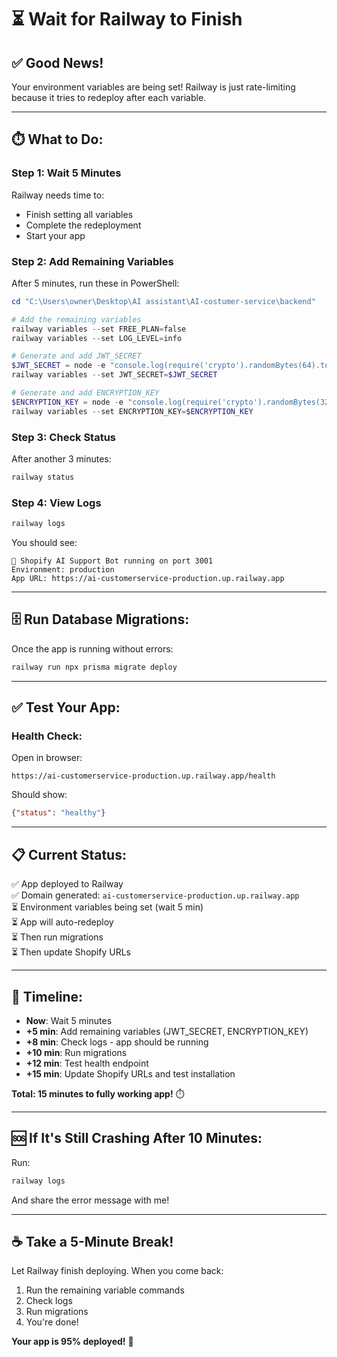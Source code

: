 # ⏳ Wait for Railway to Finish

## ✅ **Good News!**

Your environment variables are being set! Railway is just rate-limiting because it tries to redeploy after each variable.

---

## ⏱️ **What to Do:**

### **Step 1: Wait 5 Minutes**
Railway needs time to:
- Finish setting all variables
- Complete the redeployment
- Start your app

### **Step 2: Add Remaining Variables**

After 5 minutes, run these in PowerShell:

```powershell
cd "C:\Users\owner\Desktop\AI assistant\AI-costumer-service\backend"

# Add the remaining variables
railway variables --set FREE_PLAN=false
railway variables --set LOG_LEVEL=info

# Generate and add JWT_SECRET
$JWT_SECRET = node -e "console.log(require('crypto').randomBytes(64).toString('hex'))"
railway variables --set JWT_SECRET=$JWT_SECRET

# Generate and add ENCRYPTION_KEY
$ENCRYPTION_KEY = node -e "console.log(require('crypto').randomBytes(32).toString('hex'))"
railway variables --set ENCRYPTION_KEY=$ENCRYPTION_KEY
```

### **Step 3: Check Status**

After another 3 minutes:
```powershell
railway status
```

### **Step 4: View Logs**
```powershell
railway logs
```

You should see:
```
🚀 Shopify AI Support Bot running on port 3001
Environment: production
App URL: https://ai-customerservice-production.up.railway.app
```

---

## 🗄️ **Run Database Migrations:**

Once the app is running without errors:

```powershell
railway run npx prisma migrate deploy
```

---

## ✅ **Test Your App:**

### **Health Check:**
Open in browser:
```
https://ai-customerservice-production.up.railway.app/health
```

Should show:
```json
{"status": "healthy"}
```

---

## 📋 **Current Status:**

✅ App deployed to Railway  
✅ Domain generated: `ai-customerservice-production.up.railway.app`  
⏳ Environment variables being set (wait 5 min)  
⏳ App will auto-redeploy  
⏳ Then run migrations  
⏳ Then update Shopify URLs  

---

## 🎯 **Timeline:**

- **Now**: Wait 5 minutes
- **+5 min**: Add remaining variables (JWT_SECRET, ENCRYPTION_KEY)
- **+8 min**: Check logs - app should be running
- **+10 min**: Run migrations
- **+12 min**: Test health endpoint
- **+15 min**: Update Shopify URLs and test installation

**Total: 15 minutes to fully working app!** ⏱️

---

## 🆘 **If It's Still Crashing After 10 Minutes:**

Run:
```powershell
railway logs
```

And share the error message with me!

---

## ☕ **Take a 5-Minute Break!**

Let Railway finish deploying. When you come back:
1. Run the remaining variable commands
2. Check logs
3. Run migrations
4. You're done!

**Your app is 95% deployed!** 🚀

